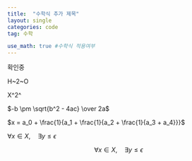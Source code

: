 ```yaml
---
title:  "수학식 추가 제목"
layout: single
categories: code
tag: 수학

use_math: true #수학식 적용여부
---
```


확인중

H~2~O

X^2^

$-b \pm \sqrt{b^2 - 4ac} \over 2a$

$x = a_0 + \frac{1}{a_1 + \frac{1}{a_2 + \frac{1}{a_3 + a_4}}}$

$\forall x \in X, \quad \exists y \leq \epsilon$

$$\forall x \in X, \quad \exists y \leq \epsilon$$
